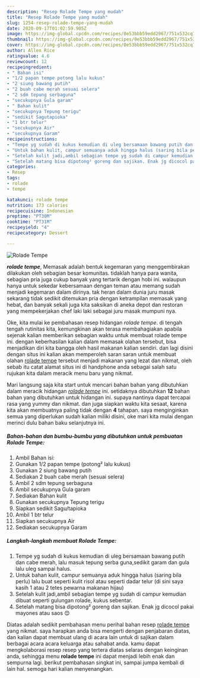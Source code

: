 ```yaml
---
description: "Resep Rolade Tempe yang mudah"
title: "Resep Rolade Tempe yang mudah"
slug: 1254-resep-rolade-tempe-yang-mudah
date: 2020-09-17T01:02:59.905Z
image: https://img-global.cpcdn.com/recipes/0e53bbb59edd2967/751x532cq70/rolade-tempe-foto-resep-utama.jpg
thumbnail: https://img-global.cpcdn.com/recipes/0e53bbb59edd2967/751x532cq70/rolade-tempe-foto-resep-utama.jpg
cover: https://img-global.cpcdn.com/recipes/0e53bbb59edd2967/751x532cq70/rolade-tempe-foto-resep-utama.jpg
author: Allen Rice
ratingvalue: 4.6
reviewcount: 12
recipeingredient:
- " Bahan isi"
- "1/2 papan tempe potong lalu kukus"
- "2 siung bawang putih"
- "2 buah cabe merah sesuai selera"
- "2 sdm tepung serbaguna"
- "secukupnya Gula garam"
- " Bahan kulit"
- "secukupnya Tepung terigu"
- "sedikit Sagutapioka"
- "1 btr telur"
- "secukupnya Air"
- "secukupnya Garam"
recipeinstructions:
- "Tempe yg sudah di kukus kemudian di uleg bersamaan bawang putih dan cabe merah, lalu masuk tepung serba guna,sedikit garam dan gula lalu uleg sampai halus."
- "Untuk bahan kulit, campur semuanya aduk hingga halus (saring bila perlu) lalu buat seperti kulit risol atau seperti dadar telur (di sini saya kasih 1 atau 2 tetes pewarna makanan hijau)"
- "Setelah kulit jadi,ambil sebagian tempe yg sudah di campur kemudian dibuat seperti gulungan rolade, kukus sebentar."
- "Setelah matang bisa dipotong² goreng dan sajikan. Enak jg dicocol pakai mayones atau saos 😊"
categories:
- Resep
tags:
- rolade
- tempe

katakunci: rolade tempe 
nutrition: 173 calories
recipecuisine: Indonesian
preptime: "PT30M"
cooktime: "PT31M"
recipeyield: "4"
recipecategory: Dessert

---
```



![Rolade Tempe](https://img-global.cpcdn.com/recipes/0e53bbb59edd2967/751x532cq70/rolade-tempe-foto-resep-utama.jpg)

<b><i>rolade tempe</i></b>, Memasak adalah bentuk kegemaran yang menggembirakan dilakukan oleh sebagian besar komunitas. tidaklah hanya para wanita, sebagian pria juga cukup banyak yang tertarik dengan hobi ini. walaupun hanya untuk sekedar kebersamaan dengan teman atau memang sudah menjadi kegemaran dalam dirinya. tak heran dalam dunia juru masak sekarang tidak sedikit ditemukan pria dengan ketrampilan memasak yang hebat, dan banyak sekali juga kita saksikan di aneka depot dan restoran yang mempekerjakan chef laki laki sebagai juru masak mumpuni nya.



Oke, kita mulai ke pembahasan resep hidangan <i>rolade tempe</i>. di tengah tengah rutinitas kita, kemungkinan akan terasa membahagiakan apabila sejenak kalian memberikan sebagian waktu untuk membuat rolade tempe ini. dengan keberhasilan kalian dalam memasak olahan tersebut, bisa menjadikan diri kita bangga oleh hasil makanan kalian sendiri. dan lagi disini dengan situs ini kalian akan memperoleh saran saran untuk membuat olahan <u>rolade tempe</u> tersebut menjadi makanan yang lezat dan nikmat, oleh sebab itu catat alamat situs ini di handphone anda sebagai salah satu rujukan kita dalam meracik menu baru yang nikmat.


Mari langsung saja kita start untuk mencari bahan bahan yang dibutuhkan dalam meracik hidangan <u><i>rolade tempe</i></u> ini. setidaknya dibutuhkan <b>12</b> bahan bahan yang dibutuhkan untuk hidangan ini. supaya nantinya dapat tercapai rasa yang yummy dan nikmat. dan juga siapkan waktu kita sesaat, karena kita akan membuatnya paling tidak dengan <b>4</b> tahapan. saya menginginkan semua yang diperlukan sudah kalian miliki disini, oke mari kita mulai dengan merinci dulu bahan baku selanjutnya ini.

<!--inarticleads1-->

##### Bahan-bahan dan bumbu-bumbu yang dibutuhkan untuk pembuatan Rolade Tempe:

1. Ambil  Bahan isi:
1. Gunakan 1/2 papan tempe (potong² lalu kukus)
1. Gunakan 2 siung bawang putih
1. Sediakan 2 buah cabe merah (sesuai selera)
1. Ambil 2 sdm tepung serbaguna
1. Ambil secukupnya Gula garam
1. Sediakan  Bahan kulit
1. Gunakan secukupnya Tepung terigu
1. Siapkan sedikit Sagu/tapioka
1. Ambil 1 btr telur
1. Siapkan secukupnya Air
1. Sediakan secukupnya Garam




<!--inarticleads2-->

##### Langkah-langkah membuat Rolade Tempe:

1. Tempe yg sudah di kukus kemudian di uleg bersamaan bawang putih dan cabe merah, lalu masuk tepung serba guna,sedikit garam dan gula lalu uleg sampai halus.
1. Untuk bahan kulit, campur semuanya aduk hingga halus (saring bila perlu) lalu buat seperti kulit risol atau seperti dadar telur (di sini saya kasih 1 atau 2 tetes pewarna makanan hijau)
1. Setelah kulit jadi,ambil sebagian tempe yg sudah di campur kemudian dibuat seperti gulungan rolade, kukus sebentar.
1. Setelah matang bisa dipotong² goreng dan sajikan. Enak jg dicocol pakai mayones atau saos 😊




Diatas adalah sedikit pembahasan menu perihal bahan resep <u>rolade tempe</u> yang nikmat. saya harapkan anda bisa mengerti dengan penjabaran diatas, dan kalian dapat membuat ulang di acara lain untuk di sajikan dalam berbagai acara acara keluarga atau sahabat anda. kamu dapat mengkolaborasi resep resep yang tertera diatas selaras dengan keinginan anda, sehingga menu <b>rolade tempe</b> ini dapat menjadi lebih enak dan sempurna lagi. berikut pembahasan singkat ini, sampai jumpa kembali di lain hal. semoga hari kalian menyenangkan.
